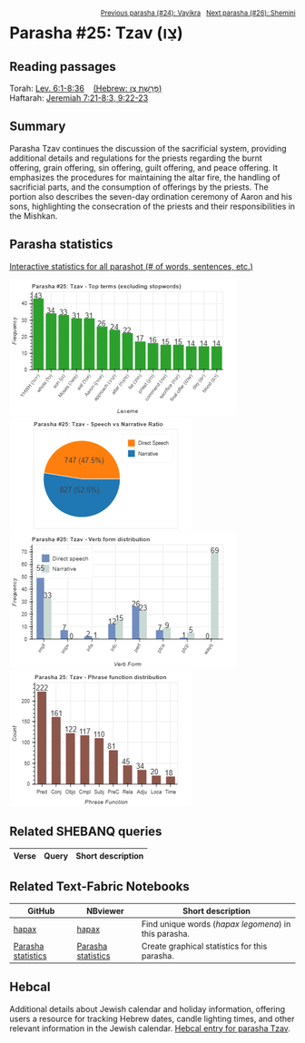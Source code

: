 <span style="float: right;"><sup><a href="../24%20-%20Vayikra">Previous parasha (#24): Vayikra</a> &nbsp;&nbsp;<a href="../26%20-%20Shemini">Next parasha (#26): Shemini</a></sup></span>

# Parasha #25: Tzav (צַו)

## Reading passages

Torah: <a href="https://www.stepbible.org/?q=version=NASB2020|reference=Lev.6:1-8:36&options=HNVUG" target="_blank">Lev. 6:1-8:36</a> &nbsp;&nbsp; <a href="https://tikkun.io/#/p/tzav" target="_blank">(Hebrew: פָּרָשַׁת צַו)</a><br>
Haftarah: <a href="https://www.stepbible.org/?q=version=NASB2020|reference=Jer.7:21-8:3+9:22-23&options=HNVUG" target="_blank">Jeremiah 7:21-8:3, 9:22-23</a>

## Summary

Parasha Tzav continues the discussion of the sacrificial system, providing additional details and regulations for the priests regarding the burnt offering, grain offering, sin offering, guilt offering, and peace offering. It emphasizes the procedures for maintaining the altar fire, the handling of sacrificial parts, and the consumption of offerings by the priests. The portion also describes the seven-day ordination ceremony of Aaron and his sons, highlighting the consecration of the priests and their responsibilities in the Mishkan.

## Parasha statistics

<a href="../../General/metrics_distribution.html" target="_blank">Interactive statistics for all parashot (# of words, sentences, etc.)</a>

<img src="top_terms.png">
<img src="speech_narrative_ratio.png">
<img src="verbform_distribution.png">
<img src="phrase_function_distribution.png">

## Related SHEBANQ queries

Verse | Query | Short description
--- | --- | --- 


## Related Text-Fabric Notebooks

GitHub | NBviewer | Short description
---|---|---
<a href="https://github.com/tonyjurg/Parashot/tree/main/WeeklyParasha/25%20-%20Tzav/hapax.ipynb" target="_blank">hapax</a> | <a href="https://nbviewer.org/github/tonyjurg/Parashot/blob/main/WeeklyParasha/25%20-%20Tzav/hapax.ipynb" target="_blank">hapax</a>| Find unique words (*hapax legomena*) in this parasha.
<a href="https://github.com/tonyjurg/Parashot/tree/main/WeeklyParasha/25%20-%20Tzav/parasha_analysis.ipynb" target="_blank">Parasha statistics</a> | <a href="https://nbviewer.org/github/tonyjurg/Parashot/blob/main/WeeklyParasha/25%20-%20Tzav/parasha_analysis.ipynb" target="_blank">Parasha statistics</a>| Create graphical statistics for this parasha.

## Hebcal

Additional details about Jewish calendar and holiday information, offering users a resource for tracking Hebrew dates, candle lighting times, and other relevant information in the Jewish calendar. <a href="https://www.hebcal.com/sedrot/tzav" target="_blank">Hebcal entry for parasha Tzav</a>.

